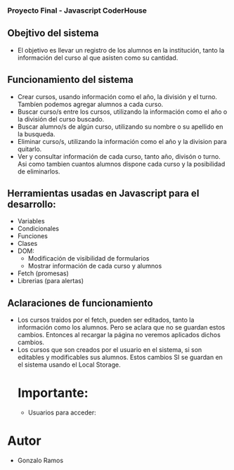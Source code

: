 ### Proyecto Final -  Javascript CoderHouse

## Obejtivo del sistema

- El objetivo es llevar un registro de los alumnos en la institución, tanto la información del curso al que asisten como su cantidad.

## Funcionamiento del sistema

- Crear cursos, usando información como el año, la división y el turno. Tambíen podemos agregar alumnos a cada curso.
- Buscar curso/s entre los cursos, utilizando la información como el año o la división del curso buscado.
- Buscar alumno/s de algún curso, utilizando su nombre o su apellido en la busqueda.
- Eliminar curso/s, utilizando la información como el año y la division para quitarlo.
- Ver y consultar información de cada curso, tanto año, divisón o turno. Asi como tambien cuantos alumnos dispone cada curso y la posibilidad de eliminarlos.

## Herramientas usadas en Javascript para el desarrollo:
 
 - Variables
 - Condicionales
 - Funciones
 - Clases
 - DOM:
    - Modificación de visibilidad de formularios 
    - Mostrar información de cada curso y alumnos
 - Fetch (promesas)
 - Librerias (para alertas)

## Aclaraciones de funcionamiento

- Los cursos traidos por el fetch, pueden ser editados, tanto la información como los alumnos. Pero se aclara que no se guardan estos cambios. Entonces al recargar la página no veremos aplicados dichos cambios.
- Los cursos que son creados por el usuario en el sistema, si son editables y modificables sus alumnos. Estos cambios SI se guardan en el sistema usando el Local Storage.
    # Importante:
    - Usuarios para acceder: 

# Autor
* Gonzalo Ramos

